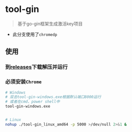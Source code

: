 # tool-gin

> 基于go-gin框架生成激活key项目

- 此分支使用了`chromedp`


## 使用

### 到[releases](https://github.com/woytu/tool-gin/releases)下载解压并运行

### 必须安装`Chrome`

```bash
# Windows
# 双击tool-gin-windows.exe根据默认端口8000运行
# 或者在cmd、power shell中
tool-gin-windows.exe


# Linux
nohup ./tool-gin_linux_amd64 -p 5000 >/dev/null 2>&1 &
```
